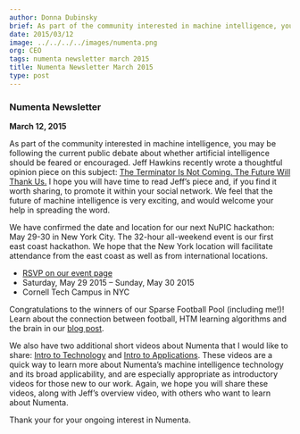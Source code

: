 ```yaml
---
author: Donna Dubinsky
brief: As part of the community interested in machine intelligence, you may be following the current public debate about whether artificial intelligence should be feared or encouraged. Jeff Hawkins recently
date: 2015/03/12
image: ../../../../images/numenta.png
org: CEO
tags: numenta newsletter march 2015
title: Numenta Newsletter March 2015
type: post
---
```


### Numenta Newsletter
**March 12, 2015**

As part of the community interested in machine intelligence, you may be
following the current public debate about whether artificial intelligence should
be feared or encouraged.  Jeff Hawkins recently wrote a thoughtful opinion piece
on this subject:
[The Terminator Is Not Coming. The Future Will Thank Us.](http://recode.net/2015/03/02/the-terminator-is-not-coming-the-future-will-thank-us/)
I hope you will have time to read Jeff’s piece and, if you find it worth
sharing, to promote it within your social network.  We feel that the future of
machine intelligence is very exciting, and would welcome your help in spreading
the word.

We have confirmed the date and location for our next NuPIC hackathon:  May 29-30
in New York City. The 32-hour all-weekend event is our first east coast
hackathon.  We hope that the New York location will facilitate attendance from
the east coast as well as from international locations.

* [RSVP on our event page](http://www.meetup.com/numenta/events/220422020/)
* Saturday, May 29 2015 – Sunday, May 30 2015
* Cornell Tech Campus in NYC

Congratulations to the winners of our Sparse Football Pool (including me!)!
Learn about the connection between football, HTM learning algorithms and the
brain in our [blog post](/blog/2015/01/22/introducing-sparse-football-pool-ii-super-bowl-xlix/).

We also have two additional short videos about Numenta that I would like to
share:
[Intro to Technology](http://youtu.be/v-VvFRar5TY) and
[Intro to Applications](http://youtu.be/9jWmS62MWx8).
These videos are a quick way to learn more about Numenta’s machine intelligence
technology and its broad applicability, and are especially appropriate as
introductory videos for those new to our work.  Again, we hope you will share
these videos, along with Jeff’s overview video, with others who want to learn
about Numenta.

Thank your for your ongoing interest in Numenta.
